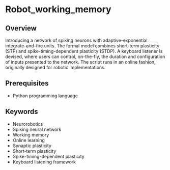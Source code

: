# Robot_working_memory

## Overview
Introducing a network of spiking neurons with adaptive-exponential integrate-and-fire units. 
The formal model combines short-term plasticity (STP) and spike-timing-dependent plasticity (STDP).
A keyboard listener is devised, where users can control, on-the-fly, the duration and configuration of inputs presented to the network.
The script runs in an online fashion, originally designed for robotic implementations. 

## Prerequisites
* Python programming language

## Keywords
* Neurorobotics
* Spiking neural network
* Working memory
* Online learning
* Synaptic plasticity
* Short-term plasticity
* Spike-timing-dependent plasticity
* Keyboard listening framework

